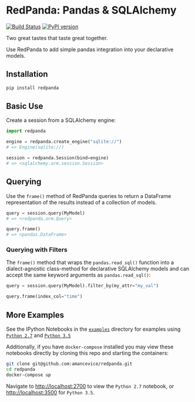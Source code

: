 # RedPanda: Pandas & SQLAlchemy

[![Build Status](https://travis-ci.org/amancevice/redpanda.svg?branch=master)](https://travis-ci.org/amancevice/redpanda)
[![PyPI version](https://badge.fury.io/py/redpanda.svg)](https://badge.fury.io/py/redpanda)

Two great tastes that taste great together.

Use RedPanda to add simple pandas integration into your declarative models.


## Installation

```bash
pip install redpanda
```


## Basic Use

Create a session from a SQLAlchemy engine:

```python
import redpanda

engine = redpanda.create_engine("sqlite://")
# => Engine(sqlite://)

session = redpanda.Session(bind=engine)
# => <sqlalchemy.orm.session.Session>
```


## Querying

Use the `frame()` method of RedPanda queries to return a DataFrame representation of the results instead of a collection of models.

```python
query = session.query(MyModel)
# => <redpanda.orm.Query>

query.frame()
# => <pandas.DataFrame>
```


### Querying with Filters

The `frame()` method that wraps the `pandas.read_sql()` function into a dialect-agnostic class-method for declarative SQLAlchemy models and can accept the same keyword arguments as `pandas.read_sql()`:

```python
query = session.query(MyModel).filter_by(my_attr="my_val")

query.frame(index_col="time")
```


## More Examples

See the IPython Notebooks in the [`examples`](./examples) directory for examples using [`Python 2.7`](./examples/python27/notebook.ipynb) and [`Python 3.5`](./examples/python35/notebook.ipynb)

Additionally, if you have `docker-compose` installed you may view these notebooks directly by cloning this repo and starting the containers:

```bash
git clone git@github.com:amancevice/redpanda.git
cd redpanda
docker-compose up
```

Navigate to [http://localhost:2700](http://localhost:2700/tree) to view the `Python 2.7` notebook, or [http://localhost:3500](http://localhost:3500/tree) for `Python 3.5`.
